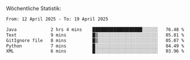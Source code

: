 
Wöchentliche Statistik:
<!--START_SECTION:waka-->

```txt
From: 12 April 2025 - To: 19 April 2025

Java             2 hrs 4 mins    ███████████████████░░░░░░   76.48 %
Text             9 mins          █▒░░░░░░░░░░░░░░░░░░░░░░░   05.81 %
GitIgnore file   8 mins          █▒░░░░░░░░░░░░░░░░░░░░░░░   05.07 %
Python           7 mins          █░░░░░░░░░░░░░░░░░░░░░░░░   04.49 %
XML              6 mins          █░░░░░░░░░░░░░░░░░░░░░░░░   03.96 %
```

<!--END_SECTION:waka-->
